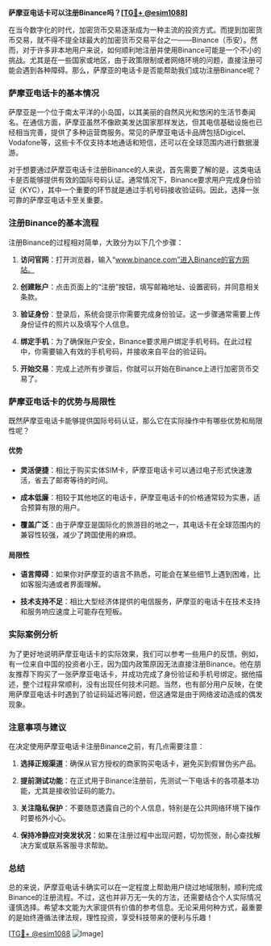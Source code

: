**萨摩亚电话卡可以注册Binance吗？[[TG💪+ @esim1088](https://t.me/s/esim1088)]**

在当今数字化的时代，加密货币交易逐渐成为一种主流的投资方式。而提到加密货币交易，就不得不提全球最大的加密货币交易平台之一——Binance（币安）。然而，对于许多非本地用户来说，如何顺利地注册并使用Binance可能是一个不小的挑战。尤其是在一些国家或地区，由于政策限制或者网络环境的问题，直接注册可能会遇到各种障碍。那么，萨摩亚的电话卡是否能帮助我们成功注册Binance呢？

### 萨摩亚电话卡的基本情况

萨摩亚是一个位于南太平洋的小岛国，以其美丽的自然风光和悠闲的生活节奏闻名。在通信方面，萨摩亚虽然不像欧美发达国家那样发达，但其电信基础设施也已经相当完善，提供了多种运营商服务。常见的萨摩亚电话卡品牌包括Digicel、Vodafone等，这些卡不仅支持本地通话和短信，还可以在全球范围内进行数据漫游。

对于想要通过萨摩亚电话卡注册Binance的人来说，首先需要了解的是，这类电话卡是否能够提供有效的国际号码认证。通常情况下，Binance要求用户完成身份验证（KYC），其中一个重要的环节就是通过手机号码接收验证码。因此，选择一张可靠的萨摩亚电话卡至关重要。

### 注册Binance的基本流程

注册Binance的过程相对简单，大致分为以下几个步骤：

1. **访问官网**：打开浏览器，输入“www.binance.com”进入Binance的官方网站。
   
2. **创建账户**：点击页面上的“注册”按钮，填写邮箱地址、设置密码，并同意相关条款。

3. **验证身份**：登录后，系统会提示你需要完成身份验证。这一步骤通常需要上传身份证件的照片以及填写个人信息。

4. **绑定手机**：为了确保账户安全，Binance要求用户绑定手机号码。在此过程中，你需要输入有效的手机号码，并接收来自平台的验证码。

5. **开始交易**：完成上述所有步骤后，你就可以开始在Binance上进行加密货币交易了。

### 萨摩亚电话卡的优势与局限性

既然萨摩亚电话卡能够提供国际号码认证，那么它在实际操作中有哪些优势和局限性呢？

#### 优势

- **灵活便捷**：相比于购买实体SIM卡，萨摩亚电话卡可以通过电子形式快速激活，省去了邮寄等待的时间。
  
- **成本低廉**：相较于其他地区的电话卡，萨摩亚电话卡的价格通常较为实惠，适合预算有限的用户。

- **覆盖广泛**：由于萨摩亚是国际化的旅游目的地之一，其电话卡在全球范围内的兼容性较强，减少了跨国使用的麻烦。

#### 局限性

- **语言障碍**：如果你对萨摩亚的语言不熟悉，可能会在某些细节上遇到困难，比如客服沟通或者界面理解。

- **技术支持不足**：相比大型经济体提供的电信服务，萨摩亚的电话卡在技术支持和服务响应速度上可能存在短板。

### 实际案例分析

为了更好地说明萨摩亚电话卡的实际效果，我们可以参考一些用户的反馈。例如，有一位来自中国的投资者小王，因为国内政策原因无法直接注册Binance。他在朋友推荐下购买了一张萨摩亚电话卡，并成功完成了身份验证和手机号绑定。据他描述，整个过程非常顺利，没有出现任何技术问题。当然，也有部分用户反映，在使用萨摩亚电话卡时遇到了验证码延迟等问题，但这通常是由于网络波动造成的偶发现象。

### 注意事项与建议

在决定使用萨摩亚电话卡注册Binance之前，有几点需要注意：

1. **选择正规渠道**：确保从官方授权的商家购买电话卡，避免买到假冒伪劣产品。

2. **提前测试功能**：在正式用于Binance注册前，先测试一下电话卡的各项基本功能，尤其是接收验证码的能力。

3. **关注隐私保护**：不要随意透露自己的个人信息，特别是在公共网络环境下操作时要格外小心。

4. **保持冷静应对突发状况**：如果在注册过程中出现问题，切勿慌张，耐心查找解决方案或联系客服寻求帮助。

### 总结

总的来说，萨摩亚电话卡确实可以在一定程度上帮助用户绕过地域限制，顺利完成Binance的注册流程。不过，这也并非万无一失的方法，还需要结合个人实际情况谨慎选择。希望本文能为大家提供有价值的参考信息。无论采用何种方式，最重要的是始终遵循法律法规，理性投资，享受科技带来的便利与乐趣！

[[TG💪+ @esim1088](https://t.me/s/esim1088) ![Image](https://i.postimg.cc/4NQfJmqS/Snipaste-2025-05-13-00-14-12.png)]